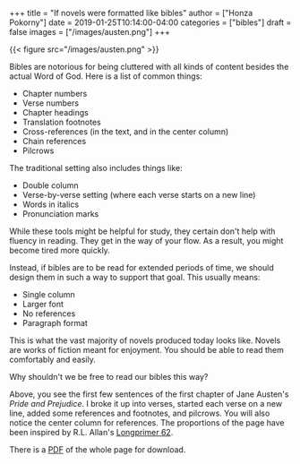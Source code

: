 +++
title = "If novels were formatted like bibles"
author = ["Honza Pokorny"]
date = 2019-01-25T10:14:00-04:00
categories = ["bibles"]
draft = false
images = ["/images/austen.png"]
+++

{{< figure src="/images/austen.png" >}}

Bibles are notorious for being cluttered with all kinds of content besides the
actual Word of God.  Here is a list of common things:

-   Chapter numbers
-   Verse numbers
-   Chapter headings
-   Translation footnotes
-   Cross-references (in the text, and in the center column)
-   Chain references
-   Pilcrows

The traditional setting also includes things like:

-   Double column
-   Verse-by-verse setting (where each verse starts on a new line)
-   Words in italics
-   Pronunciation marks

While these tools might be helpful for study, they certain don't help with
fluency in reading.  They get in the way of your flow.  As a result, you might
become tired more quickly.

Instead, if bibles are to be read for extended periods of time, we should design
them in such a way to support that goal.  This usually means:

-   Single column
-   Larger font
-   No references
-   Paragraph format

This is what the vast majority of novels produced today looks like.  Novels are
works of fiction meant for enjoyment.  You should be able to read them
comfortably and easily.

Why shouldn't we be free to read our bibles this way?

Above, you see the first few sentences of the first chapter of Jane Austen's
_Pride and Prejudice_.  I broke it up into verses, started each verse on a new
line, added some references and footnotes, and pilcrows.  You will also notice
the center column for references.  The proportions of the page have been
inspired by R.L. Allan's [Longprimer 62](https://www.youtube.com/watch?v=lC0VIrRCpPA).

There is a [PDF](/img/austen.pdf) of the whole page for download.
